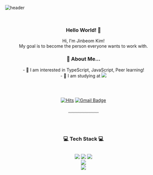 <!--
**jinbekim/jinbekim** is a ✨ _special_ ✨ repository because its `README.md` (this file) appears on your GitHub profile.

Here are some ideas to get you started:

- 🔭 I’m currently working on ...
- 🌱 I’m currently learning ...
- 👯 I’m looking to collaborate on ...
- 🤔 I’m looking for help with ...
- 💬 Ask me about ...
- 📫 How to reach me: ...
- 😄 Pronouns: ...
- ⚡ Fun fact: ...
<div align=center>
<img src="https://github-readme-stats.vercel.app/api?username=jinbekim" />
[![Top Langs](https://github-readme-stats.vercel.app/api/top-langs/?username=jinbekim)](https://github.com/jinbekim/github-readme-stats)
</div>
-->


![header](https://capsule-render.vercel.app/api?type=waving&&color=gradient&height=100&section=header&fontSize=90)

<div align = "center">

<br/>
<h3>Hello World! 🥳</h3>
Hi, I'm Jinbeom Kim! <br/>
My goal is to become the person everyone wants to work with.<br/>


<h3> 🤔 About Me...</h3>
- 🌱 I am interested in TypeScript, JavaScript, Peer learning!<br/>
- 🌱 I am studying at <img src="https://img.shields.io/badge/Seoul-000000?style=flat-square&logo=42&logoColor=white"/>





<br/><br/>

[![Hits](https://hits.seeyoufarm.com/api/count/incr/badge.svg?url=https%3A%2F%2Fgithub.com%2Flljrwq123%2Fhit-counter&count_bg=%2317B09D&title_bg=%231B575E&icon=&icon_color=%23E7E7E7&title=hits&edge_flat=false)](https://hits.seeyoufarm.com)
[![Gmail Badge](https://img.shields.io/badge/Gmail-d14836?style=flat-square&logo=Gmail&logoColor=white&link=mailto:lljrwq123@gmail.com)](mailto:lljrwq123@gmail.com)
<br/>

<!-- [![Blog Badge](http://img.shields.io/badge/-Blog-green?style=flat-square&logo=Naver&link=https://blog.naver.com/chajuhui123)](https://blog.naver.com/chajuhui123) -->
﹏﹏﹏﹏﹏﹏﹏

<br/><br/>
 
<h3>💻 Tech Stack 💻</h3>
 
<br/>

<img src="https://img.shields.io/badge/JavaScript-F7DF1E?style=flat-square&logo=JavaScript&logoColor=white"/>
<img src="https://img.shields.io/badge/TypeScript-3178C6?style=flat-square&logo=TypeScript&logoColor=white"/>
<img src="https://img.shields.io/badge/C-A8B9CC?style=flat-square&logo=C&logoColor=white"/>
<br/>

<img src="https://img.shields.io/badge/NestJS-E0234E?style=flat-square&logo=NestJS&logoColor=white"/>
<br/>

<img src="https://img.shields.io/badge/Git-F05032?style=flat-square&logo=Git&logoColor=white"/>
<br/><br/>

<h3>

</div>

<!--
![footer](https://capsule-render.vercel.app/api?type=waving&&color=gradient&height=100&section=footer&fontSize=90)
-->
